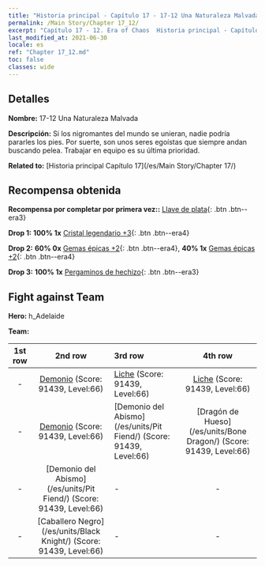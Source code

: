 ```yaml
---
title: "Historia principal - Capítulo 17 - 17-12 Una Naturaleza Malvada"
permalink: /Main Story/Chapter 17_12/
excerpt: "Capítulo 17 - 12. Era of Chaos  Historia principal - Capítulo 17_12. 17-12 Una Naturaleza Malvada"
last_modified_at: 2021-06-30
locale: es
ref: "Chapter 17_12.md"
toc: false
classes: wide
---
```


## Detalles

 **Nombre:** 17-12 Una Naturaleza Malvada

 **Descripción:** Si los nigromantes del mundo se unieran, nadie podría pararles los pies. Por suerte, son unos seres egoístas que siempre andan buscando pelea. Trabajar en equipo es su última prioridad.

 **Related to:** [Historia principal Capítulo 17](/es/Main Story/Chapter 17/)

## Recompensa obtenida

 **Recompensa por completar por primera vez::** [Llave de plata](/ItemsES/con_693/){: .btn .btn--era3}

 **Drop 1:** **100% 1x** [Cristal legendario +3](/ItemsES/mat_59/){: .btn .btn--era4}

 **Drop 2:** **60% 0x** [Gemas épicas +2](/ItemsES/mat_51/){: .btn .btn--era4}, **40% 1x** [Gemas épicas +2](/ItemsES/mat_51/){: .btn .btn--era4}

 **Drop 3:** **100% 1x** [Pergaminos de hechizo](/ItemsES/con_694/){: .btn .btn--era3}


## Fight against Team
 **Hero:** h_Adelaide

 **Team:**


  | 1st row | 2nd row | 3rd row | 4th row |
  |:----:|:----:|:----|:----:|
  | - | [Demonio](/es/units/Demon/) (Score: 91439, Level:66)  | [Liche](/es/units/Lich/) (Score: 91439, Level:66)  | [Liche](/es/units/Lich/) (Score: 91439, Level:66)  |
  | - | [Demonio](/es/units/Demon/) (Score: 91439, Level:66)  | [Demonio del Abismo](/es/units/Pit Fiend/) (Score: 91439, Level:66)  | [Dragón de Hueso](/es/units/Bone Dragon/) (Score: 91439, Level:66)  |
  | - | [Demonio del Abismo](/es/units/Pit Fiend/) (Score: 91439, Level:66)  | - | - |
  | - | [Caballero Negro](/es/units/Black Knight/) (Score: 91439, Level:66)  | - | - |


